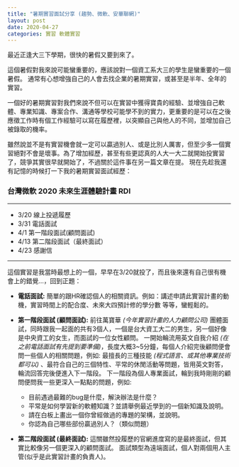 ```yaml
---
title: "暑期實習面試分享 (趨勢、微軟、安華聯網)"
layout: post
date: 2020-04-27
categories: 實習 軟體實習
---
```

最近正逢大三下學期，很快的暑假又要到來了。

這個暑假對我來說可能蠻重要的，應該說對一個資工系大三的學生是蠻重要的一個暑假。
通常有心想增強自己的人會去找企業的暑期實習，或甚至是半年、全年的實習。

一個好的暑期實習對我們來說不但可以在實習中獲得寶貴的經驗、並增強自己軟體、專業知識、專案合作、溝通等學校可能學不到的實力，更重要的是可以在之後應徵工作時有個工作經驗可以寫在履歷裡，以突顯自己與他人的不同，並增加自己被錄取的機率。

雖然說並不是有實習機會就一定可以贏過別人、或是比別人厲害，但至少多一個實習絕對不會是壞事。為了增加經歷，甚至有些更認真的人大一大二就開始投實習了，競爭其實很早就開始了，不過關於這件事在另一篇文章在提。
現在先趁我還有記憶的時候打一下我的暑期實習面試經歷：

### 台灣微軟 2020 未來生涯體驗計畫 RDI 
---
- 3/20 線上投遞履歷
- 3/31 電話面試
- 4/1  第一階段面試(顧問面試)
- 4/13 第二階段面試（最終面試）
- 4/23 感謝信
---
這個實習是我當時最想上的一個，早早在3/20就投了，而且後來還有自己很有機會上的錯覺...，回到正題：
- **電話面試:** 簡單的跟HR確認個人的相關資訊。例如：講述申請此實習計畫的動機，實習時間上的配合度、未來大四預計修的學分數
等等，蠻輕鬆的。

- **第一階段面試 (顧問面試):** 前往萬寶華 *(今年實習計畫的人力顧問公司)* 團體面試，同時跟我一起面的共有3個人，一個是台大資工大二的男生，另一個好像是中央資工的女生，而面試的一位女性顧問。
一開始輪流用英文自我介紹 *(在之前電話面試有先提到要準備)*，長度大概3~5分鐘，每個人介紹完後顧問便會問一些個人的相關問題，例如: 最擅長的三種技能 *(程式語言、或其他專業技術都可以)* 、最符合自己的三個特性、平常的休閒活動等問題，皆用英文對答，輪流回答完後便進入下一階段。
下一階段為個人專業面試，輪到我時剛剛的顧問便問我一些更深入一點點的問題，例如:
    - 目前遇過最難的bug是什麼，解決辦法是什麼？ 
    - 平常是如何學習新的軟體知識？並請舉例最近學到的一個新知識及說明。
    - 請在白板上畫出一個你曾經做過的專題的架構，並說明。
    - 你認為自己哪些部份贏過別人？（類似問題）


- **第二階段面試 (最終面試):** 這關雖然投履歷的官網進度寫的是最終面試，但其實比較像另一個更深入的顧問面試。
面試類型為遠端面試，個人對兩個用人主管(似乎是此實習計畫的負責人)。
